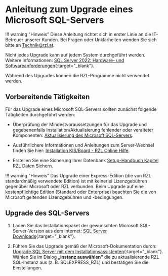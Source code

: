 # Anleitung zum Upgrade eines Microsoft SQL-Servers

!!! warning "Hinweis"
      Diese Anleitung richtet sich in erster Linie an die IT-Betreuer unserer Kunden. Bei Fragen oder Unklarheiten wenden Sie sich bitte an [Technik@rzl.at](mailto:Technik@rzl.at).     
    
Nicht jedes Upgrade kann auf jedem System durchgeführt werden.   
Weitere Informationen: [SQL Server 2022: Hardware- und Softwareanforderungen](https://learn.microsoft.com/de-de/sql/sql-server/install/hardware-and-software-requirements-for-installing-sql-server-2022?view=sql-server-ver16){:target="_blank"}.   

Während des Upgrades können die RZL-Programme nicht verwendet werden. 

## Vorbereitende Tätigkeiten

Für das Upgrade eines Microsoft SQL-Servers sollten zunächst folgende Tätigkeiten durchgeführt werden:

- Überprüfung der Mindestvoraussetzungen für das Upgrade und gegebenenfalls Installation/Aktualisierung fehlender oder veralteter Komponenten: [Aktualisierung des Microsoft SQL-Servers](../kbartikel/kb002.md).   
  
- Ausführlichere Informationen und Anleitungen zum Server-Wechsel finden Sie hier: [Installation KIS/Board - RZL Online Hilfe](https://rzl.at).

- Erstellen Sie eine Sicherung Ihrer Datenbank [Setup-Handbuch Kapitel RZL Daten Sichern](https://hilfe.rzlsoftware.at/setup/daten-sichern/).

!!! warning "Hinweis"
      Das Upgrade einer Express-Edition (die von RZL standardmäßig verwendete Edition) ist mit keinerlei Lizenzgebühren gegenüber Microsoft oder RZL verbunden.
      Beim Upgrade auf eine kostenpflichtige Edition (Standard oder Enterprise) beachten Sie die von Microsoft geltenden Lizenzgebühren und -bedingungen.

## Upgrade des SQL-Servers

1. Laden Sie das Installationspaket der gewünschten Microsoft SQL-Server-Version aus dem Internet: [SQL Server Downloads](https://www.microsoft.com/de-de/sql-server/sql-server-downloads){:target="_blank"}.

2. Führen Sie das Upgrade gemäß der Microsoft-Dokumentation durch: [Upgrade SQL Server mit dem Installationsassistenten](https://learn.microsoft.com/de-de/sql/database-engine/install-windows/upgrade-sql-server){:target="_blank"}.  
   Wählen Sie im Dialog **„Instanz auswählen“** die zu aktualisierende RZL SQL-Instanz aus (z. B. SQLEXPRESS_RZL) und bestätigen Sie die Einstellungen.